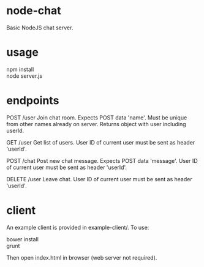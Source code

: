 node-chat
=========

Basic NodeJS chat server.

usage
=====

npm install  
node server.js

endpoints
=========

POST /user
Join chat room. Expects POST data 'name'. Must be unique from other names already on server. Returns object with user including userId.

GET /user
Get list of users. User ID of current user must be sent as header 'userId'.

POST /chat
Post new chat message. Expects POST data 'message'. User ID of current user must be sent as header 'userId'.

DELETE /user
Leave chat. User ID of current user must be sent as header 'userId'.


client
======

An example client is provided in example-client/. To use:

bower install  
grunt

Then open index.html in browser (web server not required).